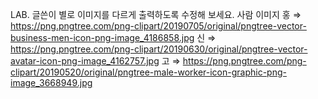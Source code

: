 LAB. 글쓴이 별로 이미지를 다르게 출력하도록 수정해 보세요.
사람 이미지
홍 ⇒ https://png.pngtree.com/png-clipart/20190705/original/pngtree-vector-business-men-icon-png-image_4186858.jpg
신 ⇒ https://png.pngtree.com/png-clipart/20190630/original/pngtree-vector-avatar-icon-png-image_4162757.jpg
고 ⇒ https://png.pngtree.com/png-clipart/20190520/original/pngtree-male-worker-icon-graphic-png-image_3668949.jpg
